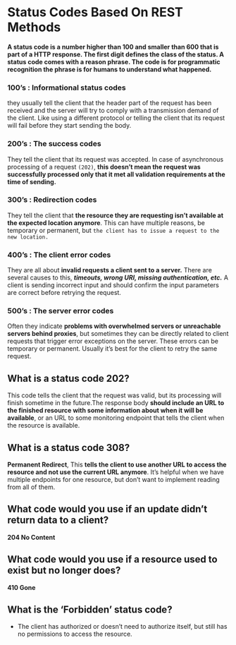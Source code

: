# Status Codes Based On REST Methods

**A status code is a number higher than 100 and smaller than 600 that is part of a HTTP response. The first digit defines the class of the status. A status code comes with a reason phrase. The code is for programmatic recognition the phrase is for humans to understand what happened.**

### 100’s : Informational status codes

 they usually tell the client that the header part of the request has been received and the server will try to comply with a transmission demand of the client. Like using a different protocol or telling the client that its request will fail before they start sending the body.

### 200’s : The success codes

 They tell the client that its request was accepted. In case of asynchronous processing of a request `(202)`, **this doesn’t mean the request was successfully processed only that it met all validation requirements at the time of sending.**

### 300’s : Redirection codes

They tell the client that **the resource they are requesting isn’t available at the expected location anymore**. This can have multiple reasons, be temporary or permanent, but `the client has to issue a request to the new location.`

### 400’s : The client error codes

They are all about **invalid requests a client sent to a server.** There are several causes to this, ***timeouts, wrong URI, missing authentication, etc.*** A client is sending incorrect input and should confirm the input parameters are correct before retrying the request.

### 500’s : The server error codes

Often they indicate **problems with overwhelmed servers or unreachable servers behind proxies**, but sometimes they can be directly related to client requests that trigger error exceptions on the server. These errors can be temporary or permanent. Usually it’s best for the client to retry the same request.

## What is a status code 202?

This code tells the client that the request was valid, but its processing will finish sometime in the future.The response body **should include an URL to the finished resource with some information about when it will be available**, or an URL to some monitoring endpoint that tells the client when the resource is available.

## What is a status code 308?

**Permanent Redirect**, This **tells the client to use another URL to access the resource and not use the current URL anymore**. It’s helpful when we have multiple endpoints for one resource, but don’t want to implement reading from all of them.

## What code would you use if an update didn’t return data to a client?

**204 No Content**

## What code would you use if a resource used to exist but no longer does?

**410 Gone**

## What is the ‘Forbidden’ status code?

- The client has authorized or doesn’t need to authorize itself, but still has no permissions to access the resource.

